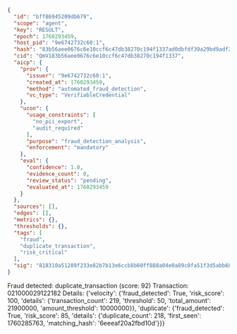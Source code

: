 ```json
{
  "id": "bff86945209db679",
  "scope": "agent",
  "key": "RESULT",
  "epoch": 1760293459,
  "host_pid": "9e6742732c60:1",
  "hash": "83b56aee0676c6e10ccf6c47db38270c194f1337ad0dbfdf39a29bd9adf27f57",
  "cid": "QmV183b56aee0676c6e10ccf6c47db38270c194f1337",
  "aicp": {
    "prov": {
      "issuer": "9e6742732c60:1",
      "created_at": 1760293459,
      "method": "automated_fraud_detection",
      "vc_type": "VerifiableCredential"
    },
    "ucon": {
      "usage_constraints": [
        "no_pii_export",
        "audit_required"
      ],
      "purpose": "fraud_detection_analysis",
      "enforcement": "mandatory"
    },
    "eval": {
      "confidence": 1.0,
      "evidence_count": 0,
      "review_status": "pending",
      "evaluated_at": 1760293459
    }
  },
  "sources": [],
  "edges": [],
  "metrics": {},
  "thresholds": {},
  "tags": [
    "fraud",
    "duplicate_transaction",
    "risk_critical"
  ],
  "sig": "818310a51289f233e82b7b13e6ccb8b60ff888a04e0a89c0fa51f3d5abb680f7"
}
```

Fraud detected: duplicate_transaction (score: 92)
Transaction: 021000029122182
Details: {'velocity': {'fraud_detected': True, 'risk_score': 100, 'details': {'transaction_count': 219, 'threshold': 50, 'total_amount': 21900000, 'amount_threshold': 10000000}}, 'duplicate': {'fraud_detected': True, 'risk_score': 85, 'details': {'duplicate_count': 218, 'first_seen': 1760285763, 'matching_hash': '6eeeaf20a2fbd10d'}}}